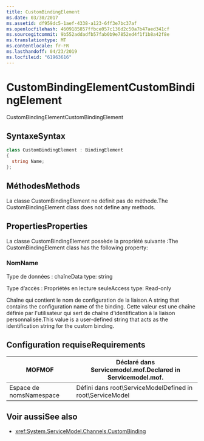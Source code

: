 ```yaml
---
title: CustomBindingElement
ms.date: 03/30/2017
ms.assetid: df959dc5-1aef-4338-a123-6ff3e7bc37af
ms.openlocfilehash: 4609185857ffbce057c136d2c50a7b47aed341cf
ms.sourcegitcommit: 9b552addadfb57fab0b9e7852ed4f1f1b8a42f8e
ms.translationtype: MT
ms.contentlocale: fr-FR
ms.lasthandoff: 04/23/2019
ms.locfileid: "61963616"
---
```

# <a name="custombindingelement"></a><span data-ttu-id="a9813-102">CustomBindingElement</span><span class="sxs-lookup"><span data-stu-id="a9813-102">CustomBindingElement</span></span>
<span data-ttu-id="a9813-103">CustomBindingElement</span><span class="sxs-lookup"><span data-stu-id="a9813-103">CustomBindingElement</span></span>  
  
## <a name="syntax"></a><span data-ttu-id="a9813-104">Syntaxe</span><span class="sxs-lookup"><span data-stu-id="a9813-104">Syntax</span></span>  
  
```csharp
class CustomBindingElement : BindingElement  
{  
  string Name;  
};  
```  
  
## <a name="methods"></a><span data-ttu-id="a9813-105">Méthodes</span><span class="sxs-lookup"><span data-stu-id="a9813-105">Methods</span></span>  
 <span data-ttu-id="a9813-106">La classe CustomBindingElement ne définit pas de méthode.</span><span class="sxs-lookup"><span data-stu-id="a9813-106">The CustomBindingElement class does not define any methods.</span></span>  
  
## <a name="properties"></a><span data-ttu-id="a9813-107">Properties</span><span class="sxs-lookup"><span data-stu-id="a9813-107">Properties</span></span>  
 <span data-ttu-id="a9813-108">La classe CustomBindingElement possède la propriété suivante :</span><span class="sxs-lookup"><span data-stu-id="a9813-108">The CustomBindingElement class has the following property:</span></span>  
  
### <a name="name"></a><span data-ttu-id="a9813-109">Nom</span><span class="sxs-lookup"><span data-stu-id="a9813-109">Name</span></span>  
 <span data-ttu-id="a9813-110">Type de données : chaîne</span><span class="sxs-lookup"><span data-stu-id="a9813-110">Data type: string</span></span>  
  
 <span data-ttu-id="a9813-111">Type d’accès : Propriétés en lecture seule</span><span class="sxs-lookup"><span data-stu-id="a9813-111">Access type: Read-only</span></span>  
  
 <span data-ttu-id="a9813-112">Chaîne qui contient le nom de configuration de la liaison.</span><span class="sxs-lookup"><span data-stu-id="a9813-112">A string that contains the configuration name of the binding.</span></span> <span data-ttu-id="a9813-113">Cette valeur est une chaîne définie par l'utilisateur qui sert de chaîne d'identification à la liaison personnalisée.</span><span class="sxs-lookup"><span data-stu-id="a9813-113">This value is a user-defined string that acts as the identification string for the custom binding.</span></span>  
  
## <a name="requirements"></a><span data-ttu-id="a9813-114">Configuration requise</span><span class="sxs-lookup"><span data-stu-id="a9813-114">Requirements</span></span>  
  
|<span data-ttu-id="a9813-115">MOF</span><span class="sxs-lookup"><span data-stu-id="a9813-115">MOF</span></span>|<span data-ttu-id="a9813-116">Déclaré dans Servicemodel.mof.</span><span class="sxs-lookup"><span data-stu-id="a9813-116">Declared in Servicemodel.mof.</span></span>|  
|---------|-----------------------------------|  
|<span data-ttu-id="a9813-117">Espace de noms</span><span class="sxs-lookup"><span data-stu-id="a9813-117">Namespace</span></span>|<span data-ttu-id="a9813-118">Défini dans root\ServiceModel</span><span class="sxs-lookup"><span data-stu-id="a9813-118">Defined in root\ServiceModel</span></span>|  
  
## <a name="see-also"></a><span data-ttu-id="a9813-119">Voir aussi</span><span class="sxs-lookup"><span data-stu-id="a9813-119">See also</span></span>

- <xref:System.ServiceModel.Channels.CustomBinding>
